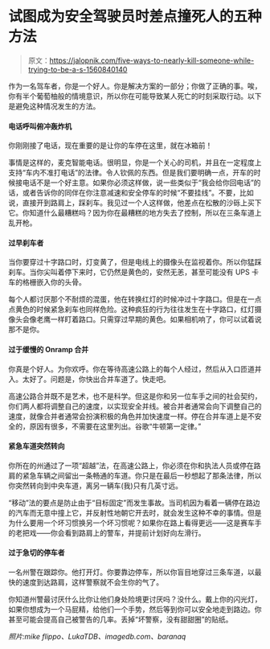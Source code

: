 # 试图成为安全驾驶员时差点撞死人的五种方法

> 原文：<https://jalopnik.com/five-ways-to-nearly-kill-someone-while-trying-to-be-a-s-1560840140>

作为一名驾车者，你是一个好人。你是解决方案的一部分；你做了正确的事。唉，你有半个葡萄柚般的情境意识，所以你在可能导致某人死亡的时刻采取行动。以下是避免这种情况发生的方法。



#### 电话呼叫俯冲轰炸机

你刚刚接了电话，现在重要的是让你的车停在这里，就在冰箱前！

事情是这样的，麦克智能电话。很明显，你是一个关心的司机，并且在一定程度上支持“车内不准打电话”的法律。令人钦佩的东西。但是我们要明确一点，开车的时候接电话不是一个好主意。如果你必须这样做，说一些类似于“我会给你回电话”的话，或者告诉你的同伴在你注意减速和安全停车的时候“不要挂线”。不要，比如说，直接开到路肩上，踩刹车。我见过一个人这样做，他差点在松散的沙砾上买下它。你知道什么最糟糕吗？因为你在最糟糕的地方失去了控制，所以在三条车道上乱开枪。

#### 过早刹车者

当你要穿过十字路口时，灯变黄了，但是电线上的摄像头在监视着你。所以你猛踩刹车。当你尖叫着停下来时，它仍然是黄色的，安然无恙，甚至可能没有 UPS 卡车的格栅嵌入你的头骨。

每个人都讨厌那个不耐烦的混蛋，他在转换红灯的时候冲过十字路口。但是在一点点黄色的时候紧急刹车也同样危险。这种疯狂的行为往往发生在十字路口，红灯摄像头会像老鹰一样盯着路口。只需穿过早期的黄色。如果相机响了，你可以试着说那不是你。

#### 过于缓慢的 Onramp 合并

你真是个好人。为你欢呼。你在等待高速公路上的每个人经过，然后从入口匝道并入。太好了。问题是，你快出合并车道了。快走吧。

高速公路合并既不是艺术，也不是科学。但这是你和另一位车手之间的社会契约，你们两人都将调整自己的速度，以实现安全并线。被合并者通常会向下调整自己的速度，就像合并者通常会扮演积极的角色并加快速度一样。停在合并车道上是不安全的，原因有很多，不需要在这里列出。谷歌“牛顿第一定律。”

#### 紧急车道突然转向

你所在的州通过了一项“超越”法，在高速公路上，你必须在你和执法人员或停在路肩的紧急车辆之间留出一条畅通的车道。你只是在最后一秒想起了那条法律，所以你突然转向到中央车道，离另一辆车(我)只有几英寸远。

“移动”法的要点是防止由于“目标固定”而发生事故。当司机因为看着一辆停在路边的汽车而无意中撞上它，并反射性地朝它开去时，就会发生这种不幸的事情。但是为什么要用一个坏习惯换另一个坏习惯呢？如果你在路上看得更远——这是赛车手的老把戏——你会看到路肩上的警车，并提前计划好向左滑行。

#### 过于急切的停车者

一名州警在跟踪你。他打开灯。你要靠边停车，所以你盲目地穿过三条车道，以最快的速度到达路肩，这样警察就不会生你的气了。

你知道州警最讨厌什么比你让他们身处险境更讨厌吗？没什么。戴上你的闪光灯，如果你想成为一个马屁精，给他们一个手势，然后等到你可以安全地走到路边。你甚至可能会提高自己被警告的几率。丢掉“坏警察，没有甜甜圈”的贴纸。

*照片:mike flippo、LukaTDB、imagedb.com、baranaq*